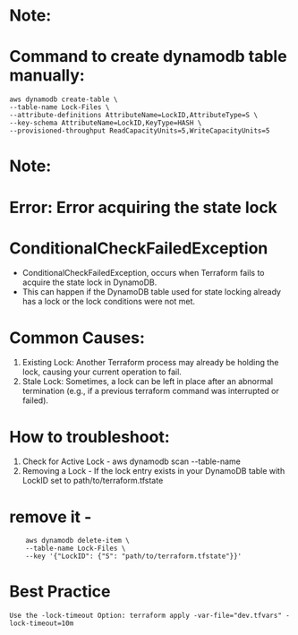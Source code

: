 # Note:
# Command to create dynamodb table manually:
```
aws dynamodb create-table \
--table-name Lock-Files \
--attribute-definitions AttributeName=LockID,AttributeType=S \
--key-schema AttributeName=LockID,KeyType=HASH \
--provisioned-throughput ReadCapacityUnits=5,WriteCapacityUnits=5
```

# Note:
# Error: Error acquiring the state lock
# ConditionalCheckFailedException

- ConditionalCheckFailedException, occurs when Terraform fails to acquire the state lock in DynamoDB. 
- This can happen if the DynamoDB table used for state locking already has a lock or the lock conditions were not met.

# Common Causes:
1. Existing Lock: Another Terraform process may already be holding the lock, causing your current operation to fail.
2. Stale Lock: Sometimes, a lock can be left in place after an abnormal termination (e.g., if a previous terraform command was interrupted or failed).

# How to troubleshoot:
1. Check for Active Lock - aws dynamodb scan --table-name <Lock-Table-Name>
2. Removing a Lock - If the lock entry exists in your DynamoDB table with LockID set to path/to/terraform.tfstate
# remove it - 
```
    aws dynamodb delete-item \
    --table-name Lock-Files \
    --key '{"LockID": {"S": "path/to/terraform.tfstate"}}'
```

# Best Practice 
    Use the -lock-timeout Option: terraform apply -var-file="dev.tfvars" -lock-timeout=10m 